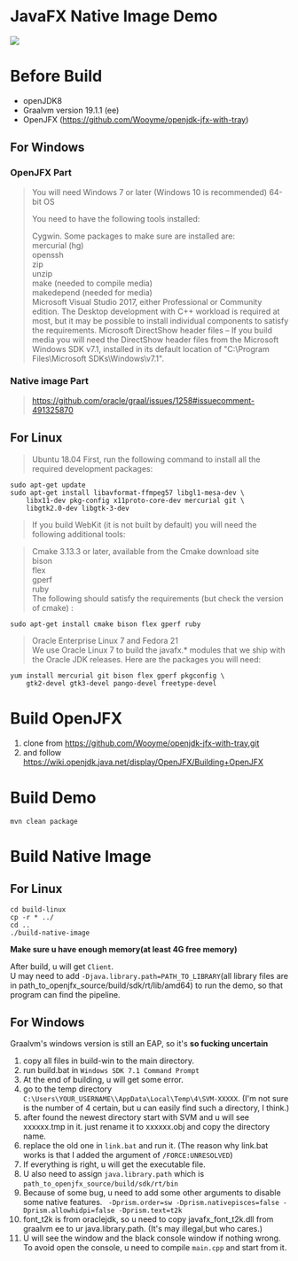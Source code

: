 JavaFX Native Image Demo
====================
<img src="victory.png">

# Before Build
* openJDK8
* Graalvm version 19.1.1 (ee)
* OpenJFX (https://github.com/Wooyme/openjdk-jfx-with-tray)

## For Windows

### OpenJFX Part
>You will need Windows 7 or later (Windows 10 is recommended) 64-bit OS
>
>You need to have the following tools installed:
>
>Cygwin. Some packages to make sure are installed are:  
>mercurial (hg)  
>openssh  
>zip  
>unzip  
>make (needed to compile media)  
>makedepend (needed for media)  
>Microsoft Visual Studio 2017, either Professional or Community edition. The Desktop development with C++ workload is required at most, but it may be possible to install individual components to satisfy the requirements.
Microsoft DirectShow header files – If you build media you will need the DirectShow header files from the Microsoft Windows SDK v7.1, installed in its default location of "C:\Program Files\Microsoft SDKs\Windows\v7.1".

### Native image Part
>https://github.com/oracle/graal/issues/1258#issuecomment-491325870

## For Linux

>Ubuntu 18.04
First, run the following command to install all the required development packages:
```
sudo apt-get update
sudo apt-get install libavformat-ffmpeg57 libgl1-mesa-dev \
    libx11-dev pkg-config x11proto-core-dev mercurial git \
    libgtk2.0-dev libgtk-3-dev
```

>If you build WebKit (it is not built by default) you will need the following additional tools:

>Cmake 3.13.3 or later, available from the Cmake download site  
>bison  
>flex  
>gperf  
>ruby  
>The following should satisfy the requirements (but check the version of cmake) :
```
sudo apt-get install cmake bison flex gperf ruby
```
>Oracle Enterprise Linux 7 and Fedora 21  
We use Oracle Linux 7 to build the javafx.* modules that we ship with the Oracle JDK releases. Here are the packages you will need:
```
yum install mercurial git bison flex gperf pkgconfig \
    gtk2-devel gtk3-devel pango-devel freetype-devel
```

# Build OpenJFX

1. clone from  https://github.com/Wooyme/openjdk-jfx-with-tray.git
2. and follow https://wiki.openjdk.java.net/display/OpenJFX/Building+OpenJFX

# Build Demo
```
mvn clean package
```

# Build Native Image

## For Linux
```
cd build-linux
cp -r * ../
cd ..
./build-native-image
```
**Make sure u have enough memory(at least 4G free memory)**

After build, u will get `Client`.   
U may need to add `-Djava.library.path=PATH_TO_LIBRARY`(all library files are in path_to_openjfx_source/build/sdk/rt/lib/amd64) to run the demo, so that program can find the pipeline.

## For Windows
Graalvm's windows version is still an  EAP, so it's **so fucking  uncertain**

1. copy all files in build-win to the main directory.
2. run build.bat in `Windows SDK 7.1 Command Prompt`
3. At the end of building, u will get some error.
4. go to the temp directory `C:\Users\YOUR_USERNAME\\AppData\Local\Temp\4\SVM-XXXXX`. (I'm not sure is the number of 4 certain, but u can easily find such a directory, I think.)
5. after found the newest directory start with SVM and u will see xxxxxx.tmp in it. just rename it to xxxxxx.obj and copy the directory name.
6. replace the old one in `link.bat` and run it. (The reason why link.bat works is that I added the argument of `/FORCE:UNRESOLVED`)
7. If everything is right, u will get the executable file.
8. U also need to assign `java.library.path` which is `path_to_openjfx_source/build/sdk/rt/bin`
9. Because of some bug, u need to add some other arguments to disable some native features. ` -Dprism.order=sw -Dprism.nativepisces=false -Dprism.allowhidpi=false -Dprism.text=t2k`
10. font_t2k is from oraclejdk, so u need to copy javafx_font_t2k.dll from graalvm ee to ur java.library.path. (It's may illegal,but who cares.)
11. U will see the window and the black console window  if nothing wrong. To avoid open the console, u need to compile `main.cpp` and start from it.
